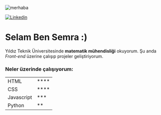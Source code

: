 

![merhaba](https://encrypted-tbn0.gstatic.com/images?q=tbn:ANd9GcQB5FdPWil_ZyEB-xKeI19R0XVBpegNUzq2dw&usqp=CAU)

[![Linkedin](https://fontawesome.com/icons/linkedin-in?style=brands)](https://www.linkedin.com/in/semra-uysal-841058273/)





# Selam Ben Semra :)

Yıldız Teknik Üniversitesinde **matematik mühendisliği** okuyorum. Şu anda *Front-end* üzerine çalışıp projeler geliştiriyorum.


### Neler üzerinde çalışıyorum:

|  | |
|--- | ----|
|HTML | ****|
|CSS | ****|
|Javascript|***|
|Python|**|
